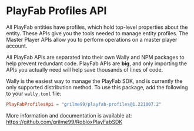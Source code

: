 # PlayFab Profiles API

All PlayFab entities have profiles, which hold top-level properties about the entity. These APIs give you the tools needed to manage entity profiles. The Master Player APIs allow you to perform operations on a master player account.

All PlayFab APIs are separated into their own Wally and NPM packages to help prevent redundant code.
PlayFab APIs are **big**, and only importing the APIs you actually need will help save thousands of lines of code.

Wally is the easiest way to manage the PlayFab SDK, and is currently the only supported distribution method.
To use this package, add the following to your `wally.toml` file:

```toml
PlayFabProfilesApi = "grilme99/playfab-profiles@1.221007.2"
```

More information and documentation is available at:
https://github.com/grilme99/RobloxPlayFabSDK
